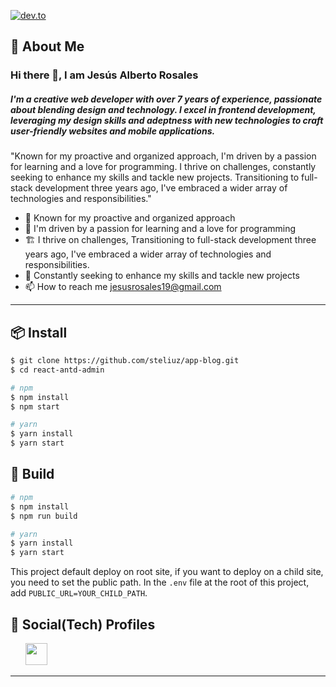 <p>
<a href="https://dev.to/steliuz25"><img src="https://img.shields.io/badge/dev.to-Follow-lightgrey?style=social&logo=dev.to" alt="dev.to"></a>&ensp;</p>

## 🚀 About Me

### Hi there 👋, I am Jesús Alberto Rosales

##### I'm a creative web developer with over 7 years of experience, passionate about blending design and technology. I excel in frontend development, leveraging my design skills and adeptness with new technologies to craft user-friendly websites and mobile applications.

"Known for my proactive and organized approach, I'm driven by a passion for learning and a love for programming. I thrive on challenges, constantly seeking to enhance my skills and tackle new projects. Transitioning to full-stack development three years ago, I've embraced a wider array of technologies and responsibilities."

- 🔭 Known for my proactive and organized approach
- 🌱 I'm driven by a passion for learning and a love for programming
- 🏗 I thrive on challenges, Transitioning to full-stack development three years ago, I've embraced a wider array of technologies and responsibilities.
- 💬 Constantly seeking to enhance my skills and tackle new projects
- 📫 How to reach me jesusrosales19@gmail.com

---

## 📦 Install

```bash
$ git clone https://github.com/steliuz/app-blog.git
$ cd react-antd-admin

# npm
$ npm install
$ npm start

# yarn
$ yarn install
$ yarn start
```

## 🔨 Build

```bash
# npm
$ npm install
$ npm run build

# yarn
$ yarn install
$ yarn start
```

This project default deploy on root site, if you want to deploy on a child site, you need to set the public path. In the `.env` file at the root of this project, add `PUBLIC_URL=YOUR_CHILD_PATH`.

###

## 🔗 Social(Tech) Profiles

<p align='left'>&nbsp;&nbsp;&nbsp;&nbsp;&nbsp;&nbsp;<a href="https://linkedin.com/in/jesús-rosales-532b93158" target="_blank"><img height="35" width="35" src="https://www.svgrepo.com/show/448234/linkedin.svg" /></a>&nbsp;&nbsp;&nbsp;&nbsp;&nbsp;&nbsp;</p>

---
